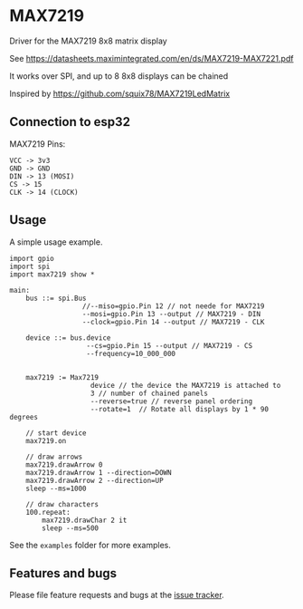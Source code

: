 # MAX7219
Driver for the MAX7219  8x8 matrix display

See https://datasheets.maximintegrated.com/en/ds/MAX7219-MAX7221.pdf

It works over SPI, and up to 8 8x8 displays can be chained

Inspired by https://github.com/squix78/MAX7219LedMatrix

## Connection to esp32

MAX7219 Pins:
```
VCC -> 3v3
GND -> GND
DIN -> 13 (MOSI)
CS -> 15 
CLK -> 14 (CLOCK)
```


## Usage
A simple usage example.

``` toit
import gpio
import spi
import max7219 show *

main:
    bus ::= spi.Bus 
                  //--miso=gpio.Pin 12 // not neede for MAX7219
                  --mosi=gpio.Pin 13 --output // MAX7219 - DIN
                  --clock=gpio.Pin 14 --output // MAX7219 - CLK

    device ::= bus.device
                   --cs=gpio.Pin 15 --output // MAX7219 - CS
                   --frequency=10_000_000


    max7219 := Max7219 
                    device // the device the MAX7219 is attached to
                    3 // number of chained panels
                    --reverse=true // reverse panel ordering
                    --rotate=1  // Rotate all displays by 1 * 90 degrees

    // start device
    max7219.on

    // draw arrows
    max7219.drawArrow 0
    max7219.drawArrow 1 --direction=DOWN
    max7219.drawArrow 2 --direction=UP
    sleep --ms=1000

    // draw characters
    100.repeat:
        max7219.drawChar 2 it
        sleep --ms=500
```

See the `examples` folder for more examples.

## Features and bugs

Please file feature requests and bugs at the [issue tracker][tracker].

[tracker]: https://github.com/JWood48/toit-max7219/issues

